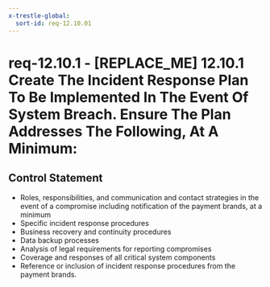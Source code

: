 ```yaml
---
x-trestle-global:
  sort-id: req-12.10.01
---
```


# req-12.10.1 - \[REPLACE_ME\] 12.10.1 Create The Incident Response Plan To Be Implemented In The Event Of System Breach. Ensure The Plan Addresses The Following, At A Minimum:

## Control Statement

* Roles, responsibilities, and communication and contact strategies
  in the event of a compromise including notification of the payment brands, at
  a minimum
* Specific incident response procedures
* Business recovery
  and continuity procedures
* Data backup processes
* Analysis of legal requirements for reporting compromises
* Coverage and responses of all critical system components
* Reference or inclusion of incident response procedures from the payment
  brands.
